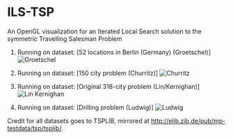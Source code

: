 # ILS-TSP
An OpenGL visualization for an Iterated Local Search solution to the symmetric Travelling Salesman Problem

1. Running on dataset: [52 locations in Berlin (Germany) (Groetschel)]
![Groetschel](http://i.imgur.com/uOykgEr.gif)

2. Running on dataset: [150 city problem (Churritz)]
![Churritz](http://i.imgur.com/IU9tf9E.gif)

3. Running on dataset: [Original 318-city problem (Lin/Kernighan)]
![Lin Kernighan](http://i.imgur.com/QTZ4DSp.gif)

4. Running on dataset: [Drilling problem (Ludwig)]
![Ludwig](http://i.imgur.com/eCgbBFi.gif)

Credit for all datasets goes to TSPLIB, mirrored at http://elib.zib.de/pub/mp-testdata/tsp/tsplib/.
